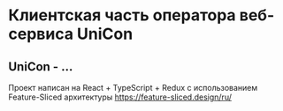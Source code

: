 # Клиентская часть оператора веб-сервиса UniCon

## UniCon - ...

Проект написан на React + TypeScript + Redux с использованием Feature-Sliced архитектуры https://feature-sliced.design/ru/
